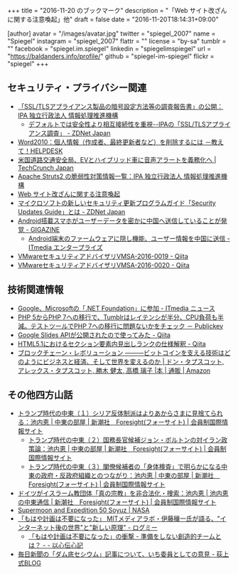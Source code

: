 +++
title = "2016-11-20 のブックマーク"
description = "「Web サイト改ざんに関する注意喚起」他"
draft = false
date = "2016-11-20T18:14:31+09:00"

[author]
  avatar = "/images/avatar.jpg"
  twitter = "spiegel_2007"
  name = "Spiegel"
  instagram = "spiegel_2007"
  flattr = ""
  license = "by-sa"
  tumblr = ""
  facebook = "spiegel.im.spiegel"
  linkedin = "spiegelimspiegel"
  url = "https://baldanders.info/profile/"
  github = "spiegel-im-spiegel"
  flickr = "spiegel"
+++

## セキュリティ・プライバシー関連

- [「SSL/TLSアプライアンス製品の暗号設定方法等の調査報告書」の公開：IPA 独立行政法人 情報処理推進機構](http://www.ipa.go.jp/security/fy28/reports/crypto_survey/)
    - [デフォルトでは安全性より相互接続性を重視--IPAの「SSL/TLSアプライアンス調査」 - ZDNet Japan](http://japan.zdnet.com/article/35092196/)
- [Word2010：個人情報（作成者、最終更新者など）を削除するには －教えて！HELPDESK](http://office-qa.com/Word/wd312.htm)
- [米国道路交通安全局、EVとハイブリッド車に音声アラートを義務化へ | TechCrunch Japan](https://jp.techcrunch.com/2016/11/15/20161114nhtsa-adds-safety-sound-requirement-for-new-electric-and-hybrid-vehicles/)
- [Apache Struts2 の脆弱性対策情報一覧：IPA 独立行政法人 情報処理推進機構](https://www.ipa.go.jp/security/announce/struts2_list.html)
- [Web サイト改ざんに関する注意喚起](https://www.jpcert.or.jp/at/2016/at160047.html)
- [マイクロソフトの新しいセキュリティ更新プログラムガイド「Security Updates Guide」とは - ZDNet Japan](http://japan.zdnet.com/article/35092176/)
- [Android搭載スマホがユーザーデータを密かに中国へ送信していることが発覚 - GIGAZINE](http://gigazine.net/news/20161116-android-send-message-china/)
    - [Android端末のファームウェアに隠し機能、ユーザー情報を中国に送信 - ITmedia エンタープライズ](http://www.itmedia.co.jp/enterprise/articles/1611/16/news059.html)
- [VMwareセキュリティアドバイザリVMSA-2016-0019 - Qiita](http://qiita.com/tsukamoto/items/c7ea4215e9497b1ca3c6)
- [VMwareセキュリティアドバイザリVMSA-2016-0020 - Qiita](http://qiita.com/tsukamoto/items/22b55c96d2ebc402818f)

## 技術関連情報

- [Google、Microsoftの「.NET Foundation」に参加 - ITmedia ニュース](http://www.itmedia.co.jp/news/articles/1611/17/news057.html)
- [PHP 5からPHP 7への移行で、Tumblrはレイテンシが半分、CPU負荷も半減。テストツールでPHP 7への移行に問題ないかをチェック － Publickey](http://www.publickey1.jp/blog/16/php_5php_7tumblrcpuphp_7.html)
- [Google Slides APIが公開されたので使ってみた - Qiita](http://qiita.com/howdy39/items/be30170f8722c6837ea5)
- [HTML5.1におけるセクション要素内見出しランクの仕様解釈 - Qiita](http://qiita.com/falsandtru/items/9d6659279fed10bc5901)
- [ブロックチェーン・レボリューション ―――ビットコインを支える技術はどのようにビジネスと経済、そして世界を変えるのか | ドン・タプスコット, アレックス・タプスコット, 勝木 健太, 高橋 璃子 |本 | 通販 | Amazon](https://www.amazon.co.jp/exec/obidos/ASIN/4478069964/yamdasproject-22/)

## その他四方山話

- [トランプ時代の中東（１）シリア反体制派はよりあからさまに見捨てられる：池内恵 | 中東の部屋 | 新潮社　Foresight(フォーサイト) | 会員制国際情報サイト](http://www.fsight.jp/articles/-/41706)
    - [トランプ時代の中東（２）国務長官候補ジョン・ボルトンの対イラン政策論：池内恵 | 中東の部屋 | 新潮社　Foresight(フォーサイト) | 会員制国際情報サイト](http://www.fsight.jp/articles/-/41715)
    - [トランプ時代の中東（３）閣僚候補者の「身体検査」で明らかになる中東の政府・反政府組織とのつながり：池内恵 | 中東の部屋 | 新潮社　Foresight(フォーサイト) | 会員制国際情報サイト](http://www.fsight.jp/articles/-/41720)
- [ドイツがイスラーム教団体「真の宗教」を非合法化・捜索：池内恵 | 池内恵の中東通信 | 新潮社　Foresight(フォーサイト) | 会員制国際情報サイト](http://www.fsight.jp/articles/-/41717)
- [Supermoon and Expedition 50 Soyuz | NASA](http://www.nasa.gov/image-feature/supermoon-and-expedition-50-soyuz)
- [「もはや計画は不要になった」 MITメディアラボ・伊藤穰一氏が語る、"インターネット後の世界"と"新しい原理" - ログミー](http://logmi.jp/17817)
    - [「もはや計画は不要になった」の衝撃 - 準備をしない創造的チームとは？ - - 以心伝心記](http://takahito.hatenablog.com/entry/2014/07/25/060218)
- [毎日新聞の「ダム底セシウム」記事について、いち委員としての意見 - 荻上式BLOG](http://d.hatena.ne.jp/seijotcp/20161117/p1)
